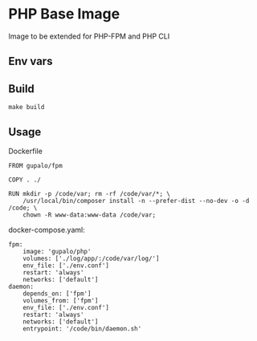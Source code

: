 PHP Base Image
==============

Image to be extended for PHP-FPM and PHP CLI 

Env vars
--------

Build
-----

    make build

Usage
-----

Dockerfile

    FROM gupalo/fpm

    COPY . ./
    
    RUN mkdir -p /code/var; rm -rf /code/var/*; \
        /usr/local/bin/composer install -n --prefer-dist --no-dev -o -d /code; \
        chown -R www-data:www-data /code/var;


docker-compose.yaml:

    fpm:
        image: 'gupalo/php'
        volumes: ['./log/app/:/code/var/log/']
        env_file: ['./env.conf']
        restart: 'always'
        networks: ['default']
    daemon:
        depends_on: ['fpm']
        volumes_from: ['fpm']
        env_file: ['./env.conf']
        restart: 'always'
        networks: ['default']
        entrypoint: '/code/bin/daemon.sh'
